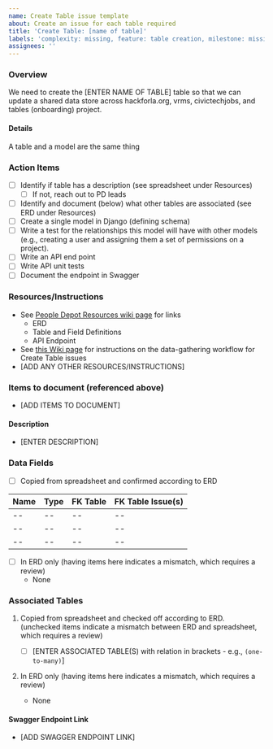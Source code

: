 ```yaml
---
name: Create Table issue template
about: Create an issue for each table required
title: 'Create Table: [name of table]'
labels: 'complexity: missing, feature: table creation, milestone: missing, role: back end, s: CTJ, s: hackforla.org, s: kb, s: tables, s: VRMS, size: 2pt'
assignees: ''
---
```


### Overview

We need to create the [ENTER NAME OF TABLE] table so that we can update a shared data store across hackforla.org, vrms, civictechjobs, and tables (onboarding) project.

#### Details

A table and a model are the same thing

### Action Items

- [ ] Identify if table has a description (see spreadsheet under Resources)
    - [ ] If not, reach out to PD leads
- [ ] Identify and document (below) what other tables are associated (see ERD under Resources)
- [ ] Create a single model in Django (defining schema)
- [ ] Write a test for the relationships this model will have with other models (e.g., creating a user and assigning them a set of permissions on a project).
- [ ] Write an API end point
- [ ] Write API unit tests
- [ ] Document the endpoint in Swagger

### Resources/Instructions

- See [People Depot Resources wiki page](https://github.com/hackforla/peopledepot/wiki/Resources-and-Links) for links
    - ERD
    - Table and Field Definitions
    - API Endpoint
- See [this Wiki page](https://github.com/hackforla/peopledepot/wiki/Create-Table-issues-data-gathering-workflow) for instructions on the data-gathering workflow for Create Table issues
- [ADD ANY OTHER RESOURCES/INSTRUCTIONS]

### Items to document (referenced above)

- [ADD ITEMS TO DOCUMENT]

#### Description

- [ENTER DESCRIPTION]

### Data Fields

- [ ] Copied from spreadsheet and confirmed according to ERD

| Name | Type | FK Table | FK Table Issue(s) |
| ---- | ---- | -------- | ----------------- |
| --   | --   | --       | --                |
| --   | --   | --       | --                |
| --   | --   | --       | --                |

- [ ] In ERD only (having items here indicates a mismatch, which requires a review)
    - None

### Associated Tables

1. Copied from spreadsheet and checked off according to ERD. (unchecked items indicate a mismatch between ERD and spreadsheet, which requires a review)

    - [ ] [ENTER ASSOCIATED TABLE(S) with relation in brackets - e.g., `(one-to-many)`]

1. In ERD only (having items here indicates a mismatch, which requires a review)

    - None

#### Swagger Endpoint Link

- [ADD SWAGGER ENDPOINT LINK]
